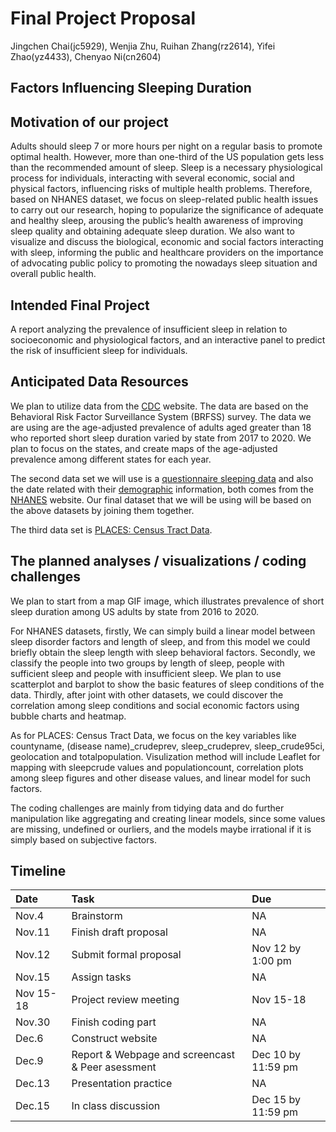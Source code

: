 Final Project Proposal
================
Jingchen Chai(jc5929), Wenjia Zhu, Ruihan Zhang(rz2614), Yifei
Zhao(yz4433), Chenyao Ni(cn2604)

## **Factors Influencing Sleeping Duration**

## Motivation of our project

Adults should sleep 7 or more hours per night on a regular basis to
promote optimal health. However, more than one-third of the US
population gets less than the recommended amount of sleep. Sleep is a
necessary physiological process for individuals, interacting with
several economic, social and physical factors, influencing risks of
multiple health problems. Therefore, based on NHANES dataset, we focus
on sleep-related public health issues to carry out our research, hoping
to popularize the significance of adequate and healthy sleep, arousing
the public’s health awareness of improving sleep quality and obtaining
adequate sleep duration. We also want to visualize and discuss the
biological, economic and social factors interacting with sleep,
informing the public and healthcare providers on the importance of
advocating public policy to promoting the nowadays sleep situation and
overall public health.

## Intended Final Project

A report analyzing the prevalence of insufficient sleep in relation to
socioeconomic and physiological factors, and an interactive panel to
predict the risk of insufficient sleep for individuals.

## Anticipated Data Resources

We plan to utilize data from the
[CDC](https://www.cdc.gov/sleep/data-and-statistics/adults.html)
website. The data are based on the Behavioral Risk Factor Surveillance
System (BRFSS) survey. The data we are using are the age-adjusted
prevalence of adults aged greater than 18 who reported short sleep
duration varied by state from 2017 to 2020. We plan to focus on the
states, and create maps of the age-adjusted prevalence among different
states for each year.

The second data set we will use is a [questionnaire sleeping
data](https://wwwn.cdc.gov/Nchs/Nhanes/2017-2018/SLQ_J.htm) and also the
date related with their
[demographic](https://wwwn.cdc.gov/Nchs/Nhanes/2017-2018/DEMO_J.htm)
information, both comes from the
[NHANES](https://www.cdc.gov/nchs/nhanes/index.htm) website. Our final
dataset that we will be using will be based on the above datasets by
joining them together.

The third data set is [PLACES: Census Tract
Data](https://catalog.data.gov/dataset/places-census-tract-data-gis-friendly-format-2020-release-fb1ec).

## The planned analyses / visualizations / coding challenges

We plan to start from a map GIF image, which illustrates prevalence of
short sleep duration among US adults by state from 2016 to 2020.

For NHANES datasets, firstly, We can simply build a linear model between
sleep disorder factors and length of sleep, and from this model we could
briefly obtain the sleep length with sleep behavioral factors. Secondly,
we classify the people into two groups by length of sleep, people with
sufficient sleep and people with insufficient sleep. We plan to use
scatterplot and barplot to show the basic features of sleep conditions
of the data. Thirdly, after joint with other datasets, we could discover
the correlation among sleep conditions and social economic factors using
bubble charts and heatmap.

As for PLACES: Census Tract Data, we focus on the key variables like
countyname, (disease name)\_crudeprev, sleep_crudeprev, sleep_crude95ci,
geolocation and totalpopulation. Visulization method will include
Leaflet for mapping with sleepcrude values and populationcount,
correlation plots among sleep figures and other disease values, and
linear model for such factors.

The coding challenges are mainly from tidying data and do further
manipulation like aggregating and creating linear models, since some
values are missing, undefined or ourliers, and the models maybe
irrational if it is simply based on subjective factors.

## Timeline

| Date      | Task                                             | Due                |
|:----------|:-------------------------------------------------|:-------------------|
| Nov.4     | Brainstorm                                       | NA                 |
| Nov.11    | Finish draft proposal                            | NA                 |
| Nov.12    | Submit formal proposal                           | Nov 12 by 1:00 pm  |
| Nov.15    | Assign tasks                                     | NA                 |
| Nov 15-18 | Project review meeting                           | Nov 15-18          |
| Nov.30    | Finish coding part                               | NA                 |
| Dec.6     | Construct website                                | NA                 |
| Dec.9     | Report & Webpage and screencast & Peer asessment | Dec 10 by 11:59 pm |
| Dec.13    | Presentation practice                            | NA                 |
| Dec.15    | In class discussion                              | Dec 15 by 11:59 pm |
